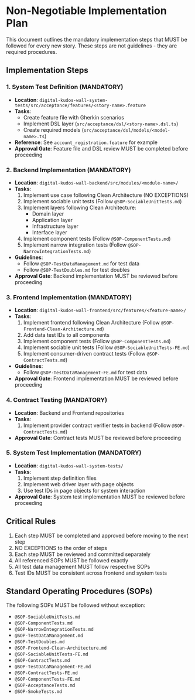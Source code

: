 # Non-Negotiable Implementation Plan

This document outlines the mandatory implementation steps that MUST be followed for every new story. These steps are not guidelines - they are required procedures.

## Implementation Steps

### 1. System Test Definition (MANDATORY)

- **Location**: `digital-kudos-wall-system-tests/src/acceptance/features/<story-name>.feature`
- **Tasks**:
  - Create feature file with Gherkin scenarios
  - Implement DSL layer (`src/acceptance/dsl/<story-name>.dsl.ts`)
  - Create required models (`src/acceptance/dsl/models/<model-name>.ts`)
- **Reference**: See `account_registration.feature` for example
- **Approval Gate**: Feature file and DSL review MUST be completed before proceeding

### 2. Backend Implementation (MANDATORY)

- **Location**: `digital-kudos-wall-backend/src/modules/<module-name>/`
- **Tasks**:
  1. Implement use case following Clean Architecture (NO EXCEPTIONS)
  2. Implement sociable unit tests (Follow `@SOP-SociableUnitTests.md`)
  3. Implement layers following Clean Architecture:
     - Domain layer
     - Application layer
     - Infrastructure layer
     - Interface layer
  4. Implement component tests (Follow `@SOP-ComponentTests.md`)
  5. Implement narrow integration tests (Follow `@SOP-NarrowIntegrationTests.md`)
- **Guidelines**:
  - Follow `@SOP-TestDataManagement.md` for test data
  - Follow `@SOP-TestDoubles.md` for test doubles
- **Approval Gate**: Backend implementation MUST be reviewed before proceeding

### 3. Frontend Implementation (MANDATORY)

- **Location**: `digital-kudos-wall-frontend/src/features/<feature-name>/`
- **Tasks**:
  1. Implement frontend following Clean Architecture (Follow `@SOP-Frontend-Clean-Architecture.md`)
  2. Add data test IDs to all components
  3. Implement component tests (Follow `@SOP-ComponentTests.md`)
  4. Implement sociable unit tests (Follow `@SOP-SociableUnitTests-FE.md`)
  5. Implement consumer-driven contract tests (Follow `@SOP-ContractTests.md`)
- **Guidelines**:
  - Follow `@SOP-TestDataManagement-FE.md` for test data
- **Approval Gate**: Frontend implementation MUST be reviewed before proceeding

### 4. Contract Testing (MANDATORY)

- **Location**: Backend and Frontend repositories
- **Tasks**:
  1. Implement provider contract verifier tests in backend (Follow `@SOP-ContractTests.md`)
- **Approval Gate**: Contract tests MUST be reviewed before proceeding

### 5. System Test Implementation (MANDATORY)

- **Location**: `digital-kudos-wall-system-tests/`
- **Tasks**:
  1. Implement step definition files
  2. Implement web driver layer with page objects
  3. Use test IDs in page objects for system interaction
- **Approval Gate**: System test implementation MUST be reviewed before proceeding

## Critical Rules

1. Each step MUST be completed and approved before moving to the next step
2. NO EXCEPTIONS to the order of steps
3. Each step MUST be reviewed and committed separately
4. All referenced SOPs MUST be followed exactly
5. All test data management MUST follow respective SOPs
6. Test IDs MUST be consistent across frontend and system tests

## Standard Operating Procedures (SOPs)

The following SOPs MUST be followed without exception:

- `@SOP-SociableUnitTests.md`
- `@SOP-ComponentTests.md`
- `@SOP-NarrowIntegrationTests.md`
- `@SOP-TestDataManagement.md`
- `@SOP-TestDoubles.md`
- `@SOP-Frontend-Clean-Architecture.md`
- `@SOP-SociableUnitTests-FE.md`
- `@SOP-ContractTests.md`
- `@SOP-TestDataManagement-FE.md`
- `@SOP-ContractTests-FE.md`
- `@SOP-ComponentTests-FE.md`
- `@SOP-AcceptanceTests.md`
- `@SOP-SmokeTests.md`

